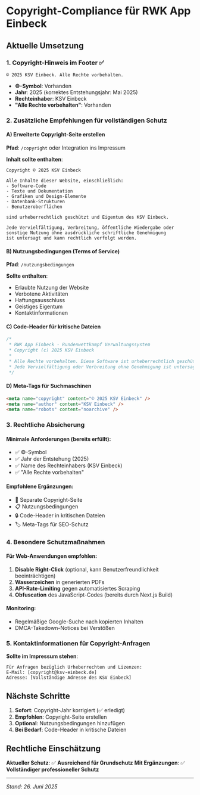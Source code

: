 # Copyright-Compliance für RWK App Einbeck

## Aktuelle Umsetzung

### 1. Copyright-Hinweis im Footer ✅
```
© 2025 KSV Einbeck. Alle Rechte vorbehalten.
```
- **©-Symbol**: Vorhanden
- **Jahr**: 2025 (korrektes Entstehungsjahr: Mai 2025)
- **Rechteinhaber**: KSV Einbeck
- **"Alle Rechte vorbehalten"**: Vorhanden

### 2. Zusätzliche Empfehlungen für vollständigen Schutz

#### A) Erweiterte Copyright-Seite erstellen
**Pfad**: `/copyright` oder Integration ins Impressum

**Inhalt sollte enthalten**:
```
Copyright © 2025 KSV Einbeck

Alle Inhalte dieser Website, einschließlich:
- Software-Code
- Texte und Dokumentation  
- Grafiken und Design-Elemente
- Datenbank-Strukturen
- Benutzeroberflächen

sind urheberrechtlich geschützt und Eigentum des KSV Einbeck.

Jede Vervielfältigung, Verbreitung, öffentliche Wiedergabe oder 
sonstige Nutzung ohne ausdrückliche schriftliche Genehmigung 
ist untersagt und kann rechtlich verfolgt werden.
```

#### B) Nutzungsbedingungen (Terms of Service)
**Pfad**: `/nutzungsbedingungen`

**Sollte enthalten**:
- Erlaubte Nutzung der Website
- Verbotene Aktivitäten
- Haftungsausschluss
- Geistiges Eigentum
- Kontaktinformationen

#### C) Code-Header für kritische Dateien
```javascript
/*
 * RWK App Einbeck - Rundenwettkampf Verwaltungssystem
 * Copyright (c) 2025 KSV Einbeck
 * 
 * Alle Rechte vorbehalten. Diese Software ist urheberrechtlich geschützt.
 * Jede Vervielfältigung oder Verbreitung ohne Genehmigung ist untersagt.
 */
```

#### D) Meta-Tags für Suchmaschinen
```html
<meta name="copyright" content="© 2025 KSV Einbeck" />
<meta name="author" content="KSV Einbeck" />
<meta name="robots" content="noarchive" />
```

### 3. Rechtliche Absicherung

#### Minimale Anforderungen (bereits erfüllt):
- ✅ ©-Symbol
- ✅ Jahr der Entstehung (2025)
- ✅ Name des Rechteinhabers (KSV Einbeck)
- ✅ "Alle Rechte vorbehalten"

#### Empfohlene Ergänzungen:
- 📄 Separate Copyright-Seite
- 📋 Nutzungsbedingungen
- 🔒 Code-Header in kritischen Dateien
- 🏷️ Meta-Tags für SEO-Schutz

### 4. Besondere Schutzmaßnahmen

#### Für Web-Anwendungen empfohlen:
1. **Disable Right-Click** (optional, kann Benutzerfreundlichkeit beeinträchtigen)
2. **Wasserzeichen** in generierten PDFs
3. **API-Rate-Limiting** gegen automatisiertes Scraping
4. **Obfuscation** des JavaScript-Codes (bereits durch Next.js Build)

#### Monitoring:
- Regelmäßige Google-Suche nach kopierten Inhalten
- DMCA-Takedown-Notices bei Verstößen

### 5. Kontaktinformationen für Copyright-Anfragen

**Sollte im Impressum stehen**:
```
Für Anfragen bezüglich Urheberrechten und Lizenzen:
E-Mail: [copyright@ksv-einbeck.de]
Adresse: [Vollständige Adresse des KSV Einbeck]
```

## Nächste Schritte

1. **Sofort**: Copyright-Jahr korrigiert (✅ erledigt)
2. **Empfohlen**: Copyright-Seite erstellen
3. **Optional**: Nutzungsbedingungen hinzufügen
4. **Bei Bedarf**: Code-Header in kritische Dateien

## Rechtliche Einschätzung

**Aktueller Schutz**: ✅ **Ausreichend für Grundschutz**
**Mit Ergänzungen**: ✅ **Vollständiger professioneller Schutz**

---
*Stand: 26. Juni 2025*